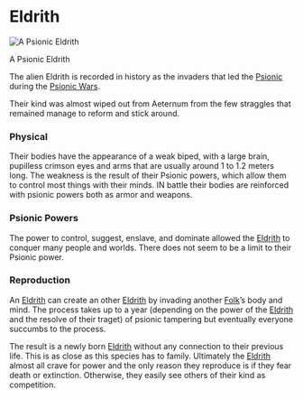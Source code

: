 # Eldrith

![A Psionic Eldrith](image%2011.png)

A Psionic Eldrith

The alien Eldrith is recorded in history as the invaders that led the [Psionic](Psionic%208302f0efd60244b1be7a22191f32ac32.md) during the [Psionic Wars](Psionic%20Wars%20d3553d04a3684dada5e37f1e49efd086.md). 

Their kind was almost wiped out from Aeternum from the few straggles that remained manage to reform and stick around.

### Physical

Their bodies have the appearance of a weak biped, with a large brain, pupilless crimson eyes and arms that are usually around 1 to 1.2 meters long. The weakness is the result of their Psionic powers, which allow them to control most things with their minds. IN battle their bodies are reinforced with psionic powers both as armor and weapons.

### Psionic Powers

The power to control, suggest, enslave, and dominate allowed the [Eldrith](Eldrith%2011775a22781a80d68628d5e3ac3bed66.md) to conquer many people and worlds. There does not seem to be a limit to their Psionic power.

### Reproduction

An [Eldrith](Eldrith%2011775a22781a80d68628d5e3ac3bed66.md) can create an other [Eldrith](Eldrith%2011775a22781a80d68628d5e3ac3bed66.md) by invading another [Folk](https://www.notion.so/Folk-11775a22781a80eaa8e9f02f4fbde98a?pvs=21)’s body and mind. The process takes up to a year (depending on the power of the [Eldrith](Eldrith%2011775a22781a80d68628d5e3ac3bed66.md) and the resolve of their traget) of psionic tampering but eventually everyone succumbs to the process.

The result is a newly born [Eldrith](Eldrith%2011775a22781a80d68628d5e3ac3bed66.md) without any connection to their previous life. This is as close as this species has to family. Ultimately the [Eldrith](Eldrith%2011775a22781a80d68628d5e3ac3bed66.md) almost all crave for power and the only reason they reproduce is if they fear death or extinction. Otherwise, they easily see others of their kind as competition.